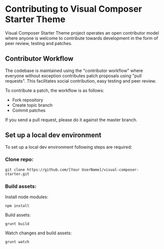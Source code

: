 # Contributing to Visual Composer Starter Theme

Visual Composer Starter Theme project operates an open contributor model where anyone is
welcome to contribute towards development in the form of peer review, testing
and patches.


## Contributor Workflow

The codebase is maintained using the "contributor workflow" where everyone
without exception contributes patch proposals using "pull requests". This
facilitates social contribution, easy testing and peer review.

To contribute a patch, the workflow is as follows:

  - Fork repository
  - Create topic branch
  - Commit patches
  
If you send a pull request, please do it against the master branch.

## Set up a local dev environment

To set up a local dev environment following steps are required:

### Clone repo:

```
git clone https://github.com/[Your UserName]/visual-composer-starter.git
```

### Build assets:

Install node modules:

```
npm install
```

Build assets:

```
grunt build
```

Watch changes and build assets:

```
grunt watch
```
